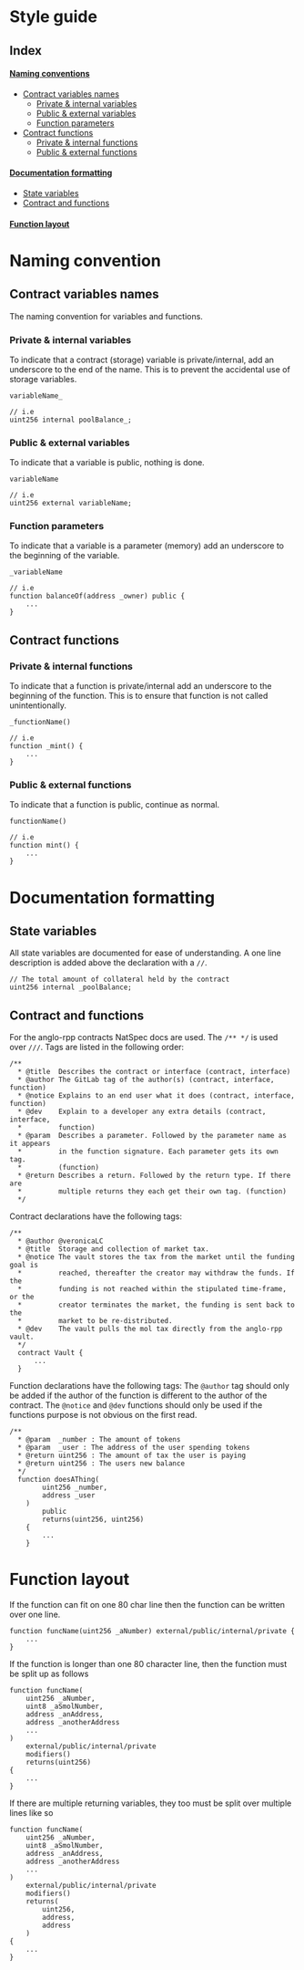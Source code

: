 # Style guide

## Index
#### [Naming conventions](#naming-convention)
* [Contract variables names](#contract-variables-names)
    * [Private & internal variables](#private-internal-variables)
    * [Public & external variables](#public-external-variables)
    * [Function parameters](#function-parameters)
* [Contract functions](#contract-functions)
    * [Private & internal functions](#private-internal-functions)
    * [Public & external functions](#public-external-functions)
#### [Documentation formatting](#documentation-formatting)
* [State variables](#state-variables)
* [Contract and functions](#contract-and-functions)
#### [Function layout](#function-layout)

# Naming convention

## Contract variables names

The naming convention for variables and functions.

### Private & internal variables

To indicate that a contract (storage) variable is private/internal, add an underscore to the end of the name. This is to prevent the accidental use of storage variables.
```
variableName_

// i.e
uint256 internal poolBalance_;
```

### Public & external variables

To indicate that a variable is public, nothing is done.
```
variableName

// i.e
uint256 external variableName;
```

### Function parameters

To indicate that a variable is a parameter (memory) add an underscore to the beginning of the variable.
```
_variableName

// i.e
function balanceOf(address _owner) public {
    ...
}
```

## Contract functions

### Private & internal functions

To indicate that a function is private/internal add an underscore to the beginning of the function. This is to ensure that function is not called unintentionally.
```
_functionName()

// i.e
function _mint() {
    ...
}
```

### Public & external functions

To indicate that a function is public, continue as normal.
```
functionName()

// i.e
function mint() {
    ...
}
```

# Documentation formatting 

## State variables
All state variables are documented for ease of understanding. A one line description is added above the declaration with a `//`.

```
// The total amount of collateral held by the contract
uint256 internal _poolBalance;
```

## Contract and functions

For the anglo-rpp contracts NatSpec docs are used. The `/** */` is used over `///`.
Tags are listed in the following order:

```
/**
  * @title  Describes the contract or interface (contract, interface)
  * @author The GitLab tag of the author(s) (contract, interface, function)
  * @notice Explains to an end user what it does (contract, interface, function)
  * @dev    Explain to a developer any extra details (contract, interface, 
  *         function)
  * @param  Describes a parameter. Followed by the parameter name as it appears
  *         in the function signature. Each parameter gets its own tag. 
  *         (function)
  * @return Describes a return. Followed by the return type. If there are
  *         multiple returns they each get their own tag. (function)
  */
```

Contract declarations have the following tags:

```
/**
  * @author @veronicaLC
  * @title  Storage and collection of market tax.
  * @notice The vault stores the tax from the market until the funding goal is
  *         reached, thereafter the creator may withdraw the funds. If the
  *         funding is not reached within the stipulated time-frame, or the
  *         creator terminates the market, the funding is sent back to the
  *         market to be re-distributed.
  * @dev    The vault pulls the mol tax directly from the anglo-rpp vault.
  */
  contract Vault {
      ...
  }
```

Function declarations have the following tags:
The `@author` tag should only be added if the author of the function is different to the author of the contract.
The `@notice` and `@dev` functions should only be used if the functions purpose is not obvious on the first read.

```
/**
  * @param  _number : The amount of tokens
  * @param  _user : The address of the user spending tokens 
  * @return uint256 : The amount of tax the user is paying    
  * @return uint256 : The users new balance
  */
  function doesAThing(
        uint256 _number,
        address _user
    ) 
        public
        returns(uint256, uint256)
    {
        ...
    }
```

# Function layout

If the function can fit on one 80 char line then the function can be written over one line.

```
function funcName(uint256 _aNumber) external/public/internal/private {
    ...
}
```

If the function is longer than one 80 character line, then the function must be split up as follows

```
function funcName(
    uint256 _aNumber,
    uint8 _aSmolNumber,
    address _anAddress,
    address _anotherAddress
    ...
)
    external/public/internal/private
    modifiers()
    returns(uint256)
{
    ...
}
```

If there are multiple returning variables, they too must be split over multiple lines like so

```
function funcName(
    uint256 _aNumber,
    uint8 _aSmolNumber,
    address _anAddress,
    address _anotherAddress
    ...
)
    external/public/internal/private
    modifiers()
    returns(
        uint256,
        address,
        address
    )
{
    ...
}
```
